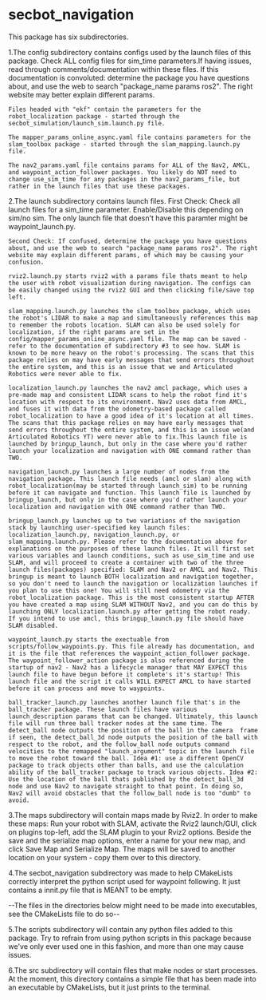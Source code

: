 # secbot_navigation


This package has six subdirectories. 

1.The config subdirectory contains configs used by the launch files of this package. Check ALL config files for sim_time parameters.If having issues, read through comments/documentation within these files. If this documentation is convoluted: determine the package you have questions about, and use the web to search "package_name params ros2". The right website may better explain different params.
    
    Files headed with "ekf" contain the parameters for the robot_localization package - started through the secbot_simulation/launch_sim.launch.py file. 
    
    The mapper_params_online_async.yaml file contains parameters for the slam_toolbox package - started through the slam_mapping.launch.py file. 
    
    The nav2_params.yaml file contains params for ALL of the Nav2, AMCL, and waypoint_action_follower packages. You likely do NOT need to change use_sim_time for any packages in the nav2_params_file, but rather in the launch files that use these packages. 


2.The launch subdirectory contains launch files.
    First Check: Check all launch files for a sim_time parameter. Enable/Disable this depending on sim/no sim. The only launch file that doesn't have this paramter might be waypoint_launch.py.
    
    Second Check: If confused, determine the package you have questions about, and use the web to search "package_name params ros2". The right website may explain different params, of which may be causing your confusion.

    rviz2.launch.py starts rviz2 with a params file thats meant to help the user with robot visualization during navigation. The configs can be easily changed using the rviz2 GUI and then clicking file/save top left.

    slam_mapping.launch.py launches the slam_toolbox package, which uses the robot's LIDAR to make a map and simultaneously references this map to remember the robots location. SLAM can also be used solely for localization, if the right params are set in the config/mapper_params_online_async.yaml file. The map can be saved - refer to the documentation of subdirectory #3 to see how. SLAM is known to be more heavy on the robot's processing. The scans that this package relies on may have early messages that send errors throughout the entire system, and this is an issue that we and Articulated Robotics were never able to fix.

    localization_launch.py launches the nav2 amcl package, which uses a pre-made map and consistent LIDAR scans to help the robot find it's location with respect to its environment. Nav2 uses data from AMCL, and fuses it with data from the odometry-based package called robot_localization to have a good idea of it's location at all times. The scans that this package relies on may have early messages that send errors throughout the entire system, and this is an issue we(and Articulated Robotics YT) were never able to fix.This launch file is launched by bringup_launch, but only in the case where you'd rather launch your localization and navigation with ONE command rather than TWO.

    navigation_launch.py launches a large number of nodes from the navigation package. This launch file needs (amcl or slam) along with robot_localization(may be started through launch_sim) to be running before it can navigate and function. This launch file is launched by bringup_launch, but only in the case where you'd rather launch your localization and navigation with ONE command rather than TWO.

    bringup_launch.py launches up to two variations of the navigation stack by launching user-specified key launch files: localization_launch.py, navigation_launch.py, or slam_mapping.launch.py. Please refer to the documentation above for explanations on the purposes of these launch files. It will first set various variables and launch conditions, such as use_sim_time and use SLAM, and will proceed to create a container with two of the three launch files(packages) specified: SLAM and Nav2 or AMCL and Nav2. This bringup is meant to launch BOTH localization and navigation together, so you don't need to launch the navigation or localization launches if you plan to use this one! You will still need odometry via the robot_localization package. This is the most consistent startup AFTER you have created a map using SLAM WITHOUT Nav2, and you can do this by launching ONLY localization.launch.py after getting the robot ready. If you intend to use amcl, this bringup_launch.py file should have SLAM disabled.

    waypoint_launch.py starts the exectuable from scripts/follow_waypoints.py. This file already has documentation, and it is the file that references the waypoint_action_follower package. The waypoint_follower_action package is also referenced during the startup of nav2 - Nav2 has a lifecycle manager that MAY EXPECT this launch file to have begun before it complete's it's startup! This launch file and the script it calls WILL EXPECT AMCL to have started before it can process and move to waypoints.

    ball_tracker_launch.py launches another launch file that's in the ball_tracker package. These launch files have various launch_description params that can be changed. Ultimately, this launch file will run three ball tracker nodes at the same time. The detect_ball node outputs the position of the ball in the camera  frame if seen, the detect_ball_3d node outputs the position of the ball with respect to the robot, and the follow_ball node outputs command velocities to the remapped "launch_argument" topic in the launch file to move the robot toward the ball. Idea #1: use a different OpenCV package to track objects other than balls, and use the calculation ability of the ball_tracker package to track various objects. Idea #2: Use the location of the ball thats published by the detect_ball_3d node and use Nav2 to navigate straight to that point. In doing so, Nav2 will avoid obstacles that the follow_ball node is too "dumb" to avoid.

3.The maps subdirectory will contain maps made by Rviz2. In order to make these maps: Run your robot with SLAM, activate the Rviz2 launch/GUI, click on plugins top-left, add the SLAM plugin to your Rviz2 options. Beside the save and the serialize map options, enter a name for your new map, and click Save Map and Serialize Map. The maps will be saved to another location on your system - copy them over to this directory.

4.The secbot_navigation subdirectory was made to help CMakeLists correctly interpret the python script used for waypoint following. It just contains a innit.py file that is MEANT to be empty.


--The files in the directories below might need to be made into executables, see the CMakeLists file to do so--

5.The scripts subdirectory will contain any python files added to this package. Try to refrain from using python scripts in this package because we've only ever used one in this fashion, and more than one may cause issues. 

6.The src subdirectory will contain files that make nodes or start processes. At the moment, this directory contains a simple file that has been made into an executable by CMakeLists, but it just prints to the terminal.

